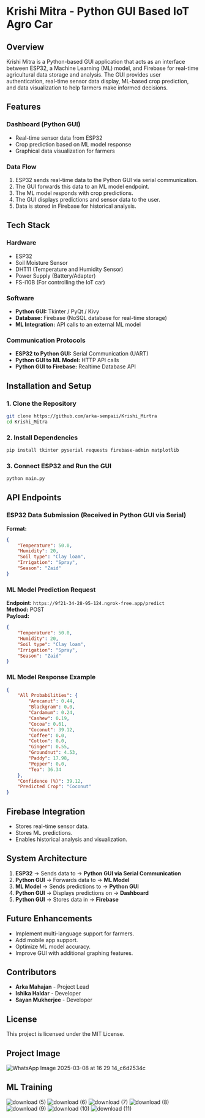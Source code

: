 # Krishi Mitra - Python GUI Based IoT Agro Car

## Overview
Krishi Mitra is a Python-based GUI application that acts as an interface between ESP32, a Machine Learning (ML) model, and Firebase for real-time agricultural data storage and analysis. The GUI provides user authentication, real-time sensor data display, ML-based crop prediction, and data visualization to help farmers make informed decisions.

## Features

### Dashboard (Python GUI)
- Real-time sensor data from ESP32
- Crop prediction based on ML model response
- Graphical data visualization for farmers

### Data Flow
1. ESP32 sends real-time data to the Python GUI via serial communication.
2. The GUI forwards this data to an ML model endpoint.
3. The ML model responds with crop predictions.
4. The GUI displays predictions and sensor data to the user.
5. Data is stored in Firebase for historical analysis.

## Tech Stack
### Hardware
- ESP32
- Soil Moisture Sensor
- DHT11 (Temperature and Humidity Sensor)
- Power Supply (Battery/Adapter)
- FS-i10B (For controlling the IoT car)

### Software
- **Python GUI:** Tkinter / PyQt / Kivy
- **Database:** Firebase (NoSQL database for real-time storage)
- **ML Integration:** API calls to an external ML model

### Communication Protocols
- **ESP32 to Python GUI:** Serial Communication (UART)
- **Python GUI to ML Model:** HTTP API calls
- **Python GUI to Firebase:** Realtime Database API

## Installation and Setup
### 1. Clone the Repository
```sh
git clone https://github.com/arka-senpaii/Krishi_Mirtra
cd Krishi_Mitra
```

### 2. Install Dependencies
```sh
pip install tkinter pyserial requests firebase-admin matplotlib
```

### 3. Connect ESP32 and Run the GUI
```sh
python main.py
```

## API Endpoints
### ESP32 Data Submission (Received in Python GUI via Serial)
**Format:**
```json
{
    "Temperature": 50.0,
    "Humidity": 20,
    "Soil type": "Clay loam",
    "Irrigation": "Spray",
    "Season": "Zaid"
}
```

### ML Model Prediction Request
**Endpoint:** `https://9f21-34-28-95-124.ngrok-free.app/predict`  
**Method:** POST  
**Payload:**
```json
{
    "Temperature": 50.0,
    "Humidity": 20,
    "Soil type": "Clay loam",
    "Irrigation": "Spray",
    "Season": "Zaid"
}
```

### ML Model Response Example
```json
{
    "All Probabilities": {
        "Arecanut": 0.44,
        "Blackgram": 0.0,
        "Cardamum": 0.24,
        "Cashew": 0.19,
        "Cocoa": 0.61,
        "Coconut": 39.12,
        "Coffee": 0.0,
        "Cotton": 0.0,
        "Ginger": 0.55,
        "Groundnut": 4.53,
        "Paddy": 17.98,
        "Pepper": 0.0,
        "Tea": 36.34
    },
    "Confidence (%)": 39.12,
    "Predicted Crop": "Coconut"
}
```

## Firebase Integration
- Stores real-time sensor data.
- Stores ML predictions.
- Enables historical analysis and visualization.

## System Architecture
1. **ESP32** → Sends data to → **Python GUI via Serial Communication**
2. **Python GUI** → Forwards data to → **ML Model**
3. **ML Model** → Sends predictions to → **Python GUI**
4. **Python GUI** → Displays predictions on → **Dashboard**
5. **Python GUI** → Stores data in → **Firebase**

## Future Enhancements
- Implement multi-language support for farmers.
- Add mobile app support.
- Optimize ML model accuracy.
- Improve GUI with additional graphing features.

## Contributors
- **Arka Mahajan** - Project Lead
- **Ishika Haldar** - Developer
- **Sayan Mukherjee** - Developer

## License
This project is licensed under the MIT License.

## Project Image
![WhatsApp Image 2025-03-08 at 16 29 14_c6d2534c](https://github.com/user-attachments/assets/b791ed32-5f3d-43cf-95dd-25f97eed3c8c)
## ML Training 
![download (5)](https://github.com/user-attachments/assets/f6447acb-6dfc-4060-8f69-0f3592362b1e)
![download (6)](https://github.com/user-attachments/assets/1bec8303-3f20-479e-99e1-5773db65218c)
![download (7)](https://github.com/user-attachments/assets/e07e6195-a836-40f3-b1d7-34197526d2d4)
![download (8)](https://github.com/user-attachments/assets/579533ca-9d9d-45dd-a359-7b0d2a2a44a8)
![download (9)](https://github.com/user-attachments/assets/1771c055-8145-46b7-a40c-cca18c2306fd)
![download (10)](https://github.com/user-attachments/assets/3b9b12a5-2e96-4a94-a08c-78d84df57217)
![download (11)](https://github.com/user-attachments/assets/080c805c-1cf6-40ef-8cfc-b2322461a412)

